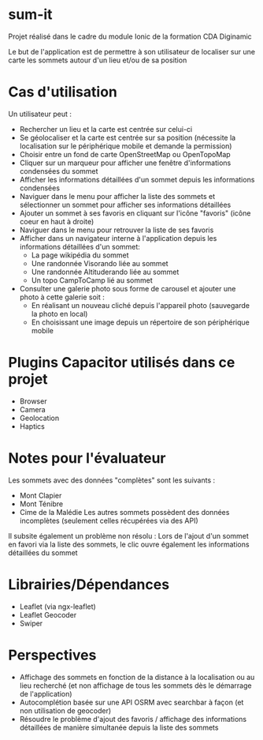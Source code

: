 # sum-it
Projet réalisé dans le cadre du module Ionic de la formation CDA Diginamic

Le but de l'application est de permettre à son utilisateur de localiser sur une carte les sommets autour d'un lieu et/ou de sa position
# Cas d'utilisation
Un utilisateur peut :
 - Rechercher un lieu et la carte est centrée sur celui-ci
 - Se géolocaliser et la carte est centrée sur sa position (nécessite la localisation sur le périphérique mobile et demande la permission)
 - Choisir entre un fond de carte OpenStreetMap ou OpenTopoMap
 - Cliquer sur un marqueur pour afficher une fenêtre d'informations condensées du sommet
 - Afficher les informations détaillées d'un sommet depuis les informations condensées
 - Naviguer dans le menu pour afficher la liste des sommets et sélectionner un sommet pour afficher ses informations détaillées
 - Ajouter un sommet à ses favoris en cliquant sur l'icône "favoris" (icône coeur en haut à droite)
 - Naviguer dans le menu pour retrouver la liste de ses favoris
 - Afficher dans un navigateur interne à l'application depuis les informations détaillées d'un sommet:
    - La page wikipédia du sommet
    - Une randonnée Visorando liée au sommet
    - Une randonnée Altituderando liée au sommet
    - Un topo CampToCamp lié au sommet
 - Consulter une galerie photo sous forme de carousel et ajouter une photo à cette galerie soit :
    - En réalisant un nouveau cliché depuis l'appareil photo (sauvegarde la photo en local)
    - En choisissant une image depuis un répertoire de son périphérique mobile

# Plugins Capacitor utilisés dans ce projet
- Browser 
- Camera
- Geolocation
- Haptics

# Notes pour l'évaluateur
Les sommets avec des données "complètes" sont les suivants :
- Mont Clapier
- Mont Ténibre
- Cime de la Malédie
Les autres sommets possèdent des données incomplètes (seulement celles récupérées via des API)

Il subsite également un problème non résolu : Lors de l'ajout d'un sommet en favori via la liste des sommets, le clic ouvre également les informations détaillées du sommet

# Librairies/Dépendances
- Leaflet (via ngx-leaflet)
- Leaflet Geocoder
- Swiper

# Perspectives
- Affichage des sommets en fonction de la distance à la localisation ou au lieu recherché (et non affichage de tous les sommets dès le démarrage de l'application)
- Autocomplétion basée sur une API OSRM avec searchbar à façon (et non utilisation de geocoder)
- Résoudre le problème d'ajout des favoris / affichage des informations détaillées de manière simultanée depuis la liste des sommets
